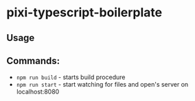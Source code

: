 # pixi-typescript-boilerplate

## Usage

## Commands:

-   `npm run build` - starts build procedure
-   `npm run start` - start watching for files and open's server on localhost:8080
